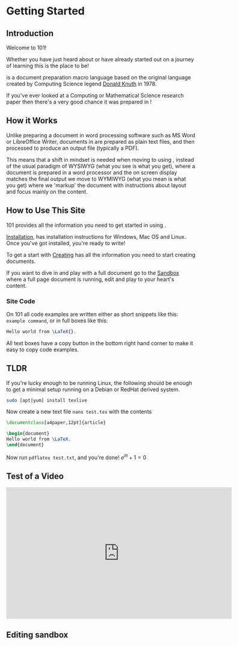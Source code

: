 # Getting Started

## Introduction

Welcome to <latex/> 101!

Whether you have just heard about <latex/> <LaTex/> or have already started out
on a journey of learning this is the place to be!

<latex/> is a document preparation macro language based on the original <TeX/> language
created by Computing Science legend [Donald Knuth](https://en.wikipedia.org/wiki/Donald_Knuth)
in 1978.

If you've ever looked at a Computing or Mathematical Science research paper then there's a
very good chance it was prepared in <latex/>!

## How it Works

Unlike preparing a document in word processing software such as MS Word or LibreOffice Writer,
documents in <latex/> are prepared as plain text files, and then processed to produce an output
file (typically a PDF).

This means that a shift in mindset is needed when moving to using <latex/>, instead of the
usual paradigm of WYSIWYG (what you see is what you get), where a document is prepared in a 
word processor and the on screen display matches the final output we move to WYMIWYG (what you mean
is what you get) where we 'markup' the document with instructions about layout and focus mainly 
on the content.

## How to Use This Site

<latex/> 101 provides all the information you need to get started in using <latex/>.

[Installation](./install.md), has installation instructions for Windows, Mac OS
and Linux. Once you've got <latex/> installed, you're ready to write!

To get a start with [Creating](./creating.md) has all the information you need to start
creating documents.

If you want to dive in and play with a full <latex/> document go to the 
[Sandbox](./sandbox.md) where a full page document is running, edit and play to
your heart's content.

### Site Code

On <latex/> 101 all code examples are written either as short snippets
like this: `example command`, or in full boxes like this:

```latex
Hello world from \LaTeX{}.
```

All text boxes have a copy button in the bottom right hand corner to make
it easy to copy code examples.




## TLDR

If you're lucky enough to be running Linux, the following should be enough
to get a minimal setup running on a Debian or RedHat derived system.

```bash
sudo [apt|yum] install texlive
```

Now create a new text file `nano test.tex` with the contents

```latex
\documentclass[a4paper,12pt]{article}

\begin{document}
Hello world from \LaTeX.
\end{document}
```

Now run `pdflatex test.txt`, and you're done! $e^{i\pi}+1=0$

## Test of a Video

<embed height="350" width="600" src="https://www.youtube.com/embed/F6m0ghjadlw">


## Editing sandbox

<ClientOnly>
  <LtxPlaygroundSmall />
</ClientOnly>

<!--<tick />-->

<!--<cross />-->


